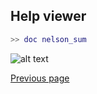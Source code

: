## Help viewer

```matlab
>> doc nelson_sum
```

![alt text](https://github.com/Nelson-numerical-software/nelson-website/raw/master/images/help-viewer.png "Nelson's help viewer")

[Previous page](FEATURES.md)
